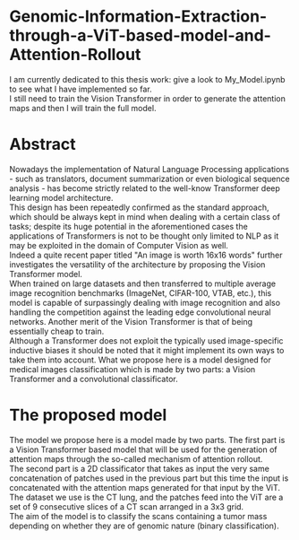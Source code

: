 # Genomic-Information-Extraction-through-a-ViT-based-model-and-Attention-Rollout

I am currently dedicated to this thesis work: give a look to My_Model.ipynb to see what I have implemented so far.<br>
I still need to train the Vision Transformer in order to generate the attention maps and then I will train the full model.

# Abstract

Nowadays the implementation of Natural Language Processing applications - such as translators, document summarization or even
biological sequence analysis - has become strictly related to the
well-know Transformer deep learning model architecture. <br> This
design has been repeatedly confirmed as the standard approach,
which should be always kept in mind when dealing with a certain
class of tasks; despite its huge potential in the aforementioned cases
the applications of Transformers is not to be thought only limited
to NLP as it may be exploited in the domain of Computer Vision as
well. <br>
Indeed a quite recent paper titled "An image is worth 16x16 words"
further investigates the versatility of the architecture by proposing the Vision Transformer model.<br> When trained on large datasets
and then transferred to multiple average image recognition benchmarks (ImageNet, CIFAR-100, VTAB, etc.), this model is capable
of surpassingly dealing with image recognition and also handling
the competition against the leading edge convolutional neural networks. Another merit of the Vision Transformer is that of being
essentially cheap to train. <br> Although a Transformer does not exploit
the typically used image-specific inductive biases it should be noted
that it might implement its own ways to take them into account.
What we propose here is a model designed for medical images classification which is made by two parts: a Vision Transformer and a
convolutional classificator. <br>

# The proposed model <br>

The model we propose here is a model made by two
parts. The first part is a Vision Transformer based model that will
be used for the generation of attention maps through the so-called
mechanism of attention rollout.<br> The second part is a 2D classificator that takes as input the very same concatenation of patches used
in the previous part but this time the input is concatenated with
the attention maps generated for that input by the ViT. The dataset
we use is the CT lung, and the patches feed into the ViT are a set
of 9 consecutive slices of a CT scan arranged in a 3x3 grid.<br> The
aim of the model is to classify the scans containing a tumor mass
depending on whether they are of genomic nature (binary classification).
